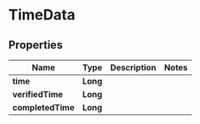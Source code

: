 
# TimeData

## Properties
Name | Type | Description | Notes
------------ | ------------- | ------------- | -------------
**time** | **Long** |  | 
**verifiedTime** | **Long** |  | 
**completedTime** | **Long** |  | 



